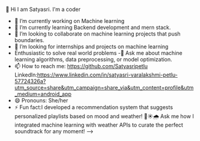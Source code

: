 👋 Hi I am Satyasri. I'm a coder 
- 🔭 I’m currently working on Machine learning
- 🌱 I’m currently learning Backend development and mern stack.
- 👯 I’m looking to collaborate on machine learning projects that push boundaries.
- 🤔 I’m looking for internships and projects on machine learning
- Enthusiastic to solve real world problems 
-💬 Ask me about machine learning algorithms, data preprocessing, or model optimization.
- 📫 How to reach me: https://github.com/Satyasripetlu
LinkedIn:https://www.linkedin.com/in/satyasri-varalakshmi-petlu-57724326a?utm_source=share&utm_campaign=share_via&utm_content=profile&utm_medium=android_app
- 😄 Pronouns: She/her
- ⚡ Fun fact:I developed a recommendation system that suggests personalized playlists based on mood and weather! 🎵☀️🌧️ Ask me how I integrated machine learning with weather APIs to curate the perfect soundtrack for any moment!
-->
